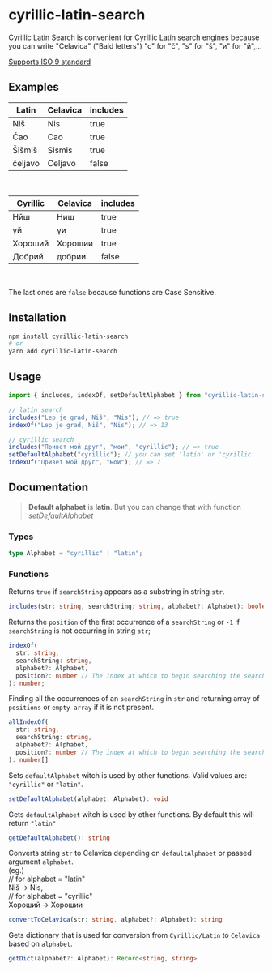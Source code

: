 # cyrillic-latin-search

Cyrillic Latin Search is convenient for Cyrillic Latin search engines because you can write "Celavica" ("Bald letters") "c" for "č", "s" for "š", "и" for "й",...

[Supports ISO 9 standard](https://en.wikipedia.org/wiki/ISO_9)

## Examples

| Latin   | Celavica | includes |
| ------- | -------- | -------- |
| Niš     | Nis      | true     |
| Ćao     | Cao      | true     |
| Šišmiš  | Sismis   | true     |
| čeljavo | Celjavo  | false    |

<br>

| Cyrillic | Celavica | includes |
| -------- | -------- | -------- |
| Нӣш      | Ниш      | true     |
| үй       | үи       | true     |
| Хороший  | Хорошии  | true     |
| Добрий   | добрии   | false    |

<br>

The last ones are `false` because functions are Case Sensitive.

## Installation

```bash
npm install cyrillic-latin-search
# or
yarn add cyrillic-latin-search
```

## Usage

```ts
import { includes, indexOf, setDefaultAlphabet } from "cyrillic-latin-search";

// latin search
includes("Lep je grad, Niš", "Nis"); // => true
indexOf("Lep je grad, Niš", "Nis"); // => 13

// cyrillic search
includes("Привет мой друг", "мои", "cyrillic"); // => true
setDefaultAlphabet("cyrillic"); // you can set 'latin' or 'cyrillic'
indexOf("Привет мой друг", "мои"); // => 7
```

## Documentation

> **Default alphabet** is **latin**. But you can change that with function _setDefaultAlphabet_

### Types

```ts
type Alphabet = "cyrillic" | "latin";
```

### Functions

Returns `true` if `searchString` appears as a substring in string `str`.

```ts
includes(str: string, searchString: string, alphabet?: Alphabet): boolean
```

Returns the `position` of the first occurrence of a `searchString` or `-1` if `searchString` is not occurring in string `str`;

```ts
indexOf(
  str: string,
  searchString: string,
  alphabet?: Alphabet,
  position?: number // The index at which to begin searching the searchString. By default starts from beginning.
): number;
```

Finding all the occurrences of an `searchString` in `str` and returning array of `positions` or `empty array` if it is not present.

```ts
allIndexOf(
  str: string,
  searchString: string,
  alphabet?: Alphabet,
  position?: number // The index at which to begin searching the searchString. By default starts from beginning.
): number[]
```

Sets `defaultAlphabet` witch is used by other functions.
Valid values are: `"cyrillic"` or `"latin"`.

```ts
setDefaultAlphabet(alphabet: Alphabet): void
```

Gets `defaultAlphabet` witch is used by other functions.
By default this will return `"latin"`

```ts
getDefaultAlphabet(): string
```

Converts string `str` to Celavica depending on `defaultAlphabet` or passed argument `alphabet`. <br>
(eg.) <br>
// for alphabet = "latin" <br>
Niš -> Nis, <br>
// for alphabet = "cyrillic" <br>
Хороший -> Хорошии

```ts
convertToCelavica(str: string, alphabet?: Alphabet): string
```

Gets dictionary that is used for conversion from `Cyrillic/Latin` to `Celavica` based on `alphabet`.

```ts
getDict(alphabet?: Alphabet): Record<string, string>
```
